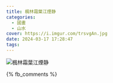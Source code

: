 ```yaml
---
title: 楓林霜葉江煙静
categories:
  - 國畫
  - 山水
cover: https://i.imgur.com/trsvgAn.jpg
date: 2024-03-17 17:28:47
tags:
---
```


![楓林霜葉江煙静](https://i.imgur.com/trsvgAn.jpg)

{% fb_comments %}
